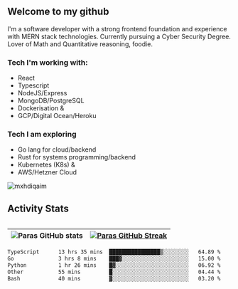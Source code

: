 ## Welcome to my github

I'm a software developer with a strong frontend foundation and experience with MERN stack technologies. Currently pursuing a Cyber Security Degree. Lover of Math and Quantitative reasoning, foodie.

### Tech I'm working with:

- React
- Typescript
- NodeJS/Express
- MongoDB/PostgreSQL
- Dockerisation &
- GCP/Digital Ocean/Heroku

### Tech I am exploring

- Go lang for cloud/backend
- Rust for systems programming/backend
- Kubernetes (K8s) &
- AWS/Hetzner Cloud

![mxhdiqaim](https://komarev.com/ghpvc/?username=mxhdiqaim&label=Profile%20views&color=0e75b6&style=flat)

## Activity Stats
<!--- -- Activity Graph ------------------------------------------------------------------------------------------------------------------------------------ -->

<img alt="" src="https://github-readme-activity-graph.vercel.app/graph?username=mxhdiqaim&bg_color=161b22&color=ffffff&line=d5d5d5&point=a76c6c&area=true&hide_border=true&hide_title=true" />


<!--- -- GitHub Stats ------------------------------------------------------------------------------------------------------------------------------------ -->
![Paras GitHub stats](https://github-readme-stats.vercel.app/api?username=mxhdiqaim&show_icons=true&theme=dracula)  | [![Paras GitHub Streak](https://streak-stats.demolab.com/?user=mxhdiqaim&show_icons=true&theme=dracula)](https://git.io/streak-stats) |
| -- |---------------------------------------------------------------------------------------------------------------------------------------|

 <!--START_SECTION:waka-->

```txt
TypeScript      13 hrs 35 mins  ████████████████▒░░░░░░░░   64.89 %
Go              3 hrs 8 mins    ███▓░░░░░░░░░░░░░░░░░░░░░   15.00 %
Python          1 hr 26 mins    █▓░░░░░░░░░░░░░░░░░░░░░░░   06.92 %
Other           55 mins         █░░░░░░░░░░░░░░░░░░░░░░░░   04.44 %
Bash            40 mins         ▓░░░░░░░░░░░░░░░░░░░░░░░░   03.20 %
```

<!--END_SECTION:waka-->